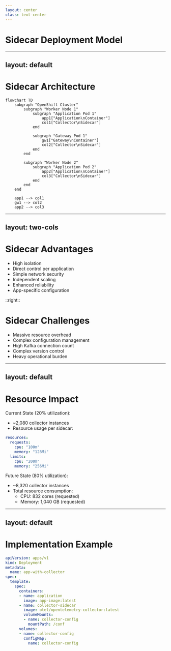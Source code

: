 ```yaml
---
layout: center
class: text-center
---
```


# Sidecar Deployment Model

---
layout: default
---

# Sidecar Architecture

```mermaid
flowchart TD
    subgraph "OpenShift Cluster"
        subgraph "Worker Node 1"
            subgraph "Application Pod 1"
                app1["Application\nContainer"]
                col1["Collector\nSidecar"]
            end
            
            subgraph "Gateway Pod 1"
                gw1["Gateway\nContainer"]
                col2["Collector\nSidecar"]
            end
        end
        
        subgraph "Worker Node 2"
            subgraph "Application Pod 2"
                app2["Application\nContainer"]
                col3["Collector\nSidecar"]
            end
        end
    end
    
    app1 --> col1
    gw1 --> col2
    app2 --> col3
```

---
layout: two-cols
---

# Sidecar Advantages

- High isolation
- Direct control per application
- Simple network security
- Independent scaling
- Enhanced reliability
- App-specific configuration

::right::

# Sidecar Challenges

- Massive resource overhead
- Complex configuration management
- High Kafka connection count
- Complex version control
- Heavy operational burden

---
layout: default
---

# Resource Impact

Current State (20% utilization):
- ~2,080 collector instances
- Resource usage per sidecar:
```yaml
resources:
  requests:
    cpu: "100m"
    memory: "128Mi"
  limits:
    cpu: "200m"
    memory: "256Mi"
```

Future State (80% utilization):
- ~8,320 collector instances
- Total resource consumption:
  - CPU: 832 cores (requested)
  - Memory: 1,040 GB (requested)

---
layout: default
---

# Implementation Example

```yaml
apiVersion: apps/v1
kind: Deployment
metadata:
  name: app-with-collector
spec:
  template:
    spec:
      containers:
      - name: application
        image: app-image:latest
      - name: collector-sidecar
        image: otel/opentelemetry-collector:latest
        volumeMounts:
        - name: collector-config
          mountPath: /conf
      volumes:
      - name: collector-config
        configMap:
          name: collector-config
```
